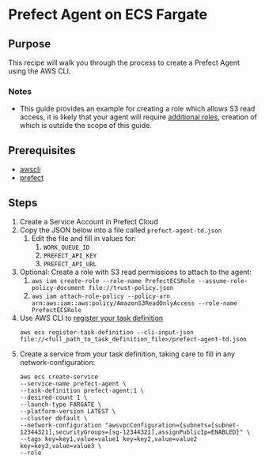 # Prefect Agent on ECS Fargate

## Purpose
This recipe will walk you through the process to create a Prefect Agent using the AWS CLI.

### Notes
- This guide provides an example for creating a role which allows S3 read access, it is likely that your agent will require [additional roles](https://docs.aws.amazon.com/IAM/latest/UserGuide/id_roles_create.html), creation of which is outside the scope of this guide.

## Prerequisites
* [awscli]("https://docs.aws.amazon.com/cli/latest/userguide/getting-started-install.html")
* [prefect](https://docs.prefect.io/getting-started/installation/)


## Steps
1. Create a Service Account in Prefect Cloud
2. Copy the JSON below into a file called `prefect-agent-td.json`
	1. Edit the file and fill in values for:
		1. `WORK_QUEUE_ID`
		2. `PREFECT_API_KEY`
		3. `PREFECT_API_URL`
3. Optional: Create a role with S3 read permissions to attach to the agent:
   1. `aws iam create-role --role-name PrefectECSRole --assume-role-policy-document file://trust-policy.json`
   2. `aws iam attach-role-policy --policy-arn arn:aws:iam::aws:policy/AmazonS3ReadOnlyAccess --role-name PrefectECSRole`
4. Use AWS CLI to [register your task definition](https://docs.aws.amazon.com/AmazonECS/latest/developerguide/task_definitions.html)
    ```
    aws ecs register-task-definition --cli-input-json file://<full_path_to_task_definition_file>/prefect-agent-td.json
    ```
5. Create a service from your task definition, taking care to fill in any network-configuration:
    ```
    aws ecs create-service
    --service-name prefect-agent \
    --task-definition prefect-agent:1 \
    --desired-count 1 \
    --launch-type FARGATE \
    --platform-version LATEST \
    --cluster default \
    --network-configuration "awsvpcConfiguration={subnets=[subnet-12344321],securityGroups=[sg-12344321],assignPublicIp=ENABLED}" \
    --tags key=key1,value=value1 key=key2,value=value2 key=key3,value=value3 \
   --role 
    ```

